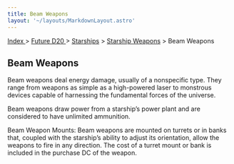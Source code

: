 ```yaml
---
title: Beam Weapons
layout: '~/layouts/MarkdownLayout.astro'
---
```


[ Index ](/) > [ Future D20 ](/future.d20.srd) > [Starships](/future.d20.srd/starships) > [Starship Weapons](/future.d20.srd/starships/starship) > Beam Weapons

## Beam Weapons

Beam weapons deal energy damage, usually of a nonspecific type. They range
from weapons as simple as a high-powered laser to monstrous devices capable of
harnessing the fundamental forces of the universe.

Beam weapons draw power from a starship’s power plant and are considered to
have unlimited ammunition.

Beam Weapon Mounts: Beam weapons are mounted on turrets or in banks that,
coupled with the starship’s ability to adjust its orientation, allow the
weapons to fire in any direction. The cost of a turret mount or bank is
included in the purchase DC of the weapon.

